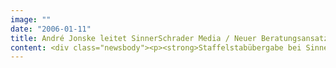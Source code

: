 ```yaml
---
image: ""
date: "2006-01-11"
title: André Jonske leitet SinnerSchrader Media / Neuer Beratungsansatz
content: <div class="newsbody"><p><strong>Staffelstabübergabe bei SinnerSchrader Media&#58; Der langjährige Leiter Ralf Scharnhorst (35) wechselt nach sieben Jahren den Arbeitgeber und übergibt zum 1. Februar die Führung an André Jonske (36), der bereits seit einem Jahr als sein Stellvertreter wirkt.</strong></p><p>André Jonske verantwortete bereits die Online-Media-Unit von BBDO Interactive und war bei Lycos, Optimum Media und Versum tätig. Bei SinnerSchrader hat André Jonske die Segmente Suchmaschinen- und Performance-Marketing aufgebaut. Beide Media-Experten kennen sich seit den frühen Tagen des kommerziellen Internets.</p><p>Der personelle Wechsel führt zu einer inhaltlichen Neuausrichtung. In den Mittelpunkt rückt On-Demand-Marketing. Hiermit wird das Verfahren bezeichnet, laufende Kampagnen anhand diverser Parameter kontinuierlich zu bewerten und zu verbessern. Das Verfahren basiert auf den Messmethoden von Web-Analytics und erfordert vom Dienstleister eine hohes technisches und betriebswirtschaftliches Verständnis.</p><p>In Echtzeit erhalten die Werbekunden von SinnerSchrader Media Angaben über Soll-Werte, Abweichungsanalysen und die Performance aller in die Kampagne integrierten Websites und Werbemittel. Anhand dieser Daten werden nach Bedarf einzelne Komponenten der Kampagne kontinuierlich verbessert (Loop-Marketing). Zudem können Customer-Lifecyle-Bewertungen auf Basis von ROI-Betrachtungen erstellt werden.</p><p>Der Wechsel an der Spitze findet zu einem Zeitpunkt statt, an dem SinnerSchrader Media auf das beste Geschäftsjahr in der zehnjährigen Geschichte dieser Abteilung zurückblickt. Als Full-Service-Agentur bietet SinnerSchrader Media alle Dienstleistungen für reichweitenstarke und ertragreiche Internetwerbung. Zu den Kunden zählen Tchibo, Süddeutsche Zeitung, CarDelMar, Cashgroup und Victoria Versicherungen.</p><p>Ralf Scharnhorst ist ein profilierter Pionier der Online-Werbung in Deutschland. Er übernahm die Media-Abteilung 1998 und baute sie zu einer der erfolgreichsten Einheiten von SinnerSchrader aus. Seit sieben Jahren leitet Scharnhorst zudem den Arbeitskreis Media beim Bundesverband Digitale Wirtschaft (BVDW).</p></div>
---
```

